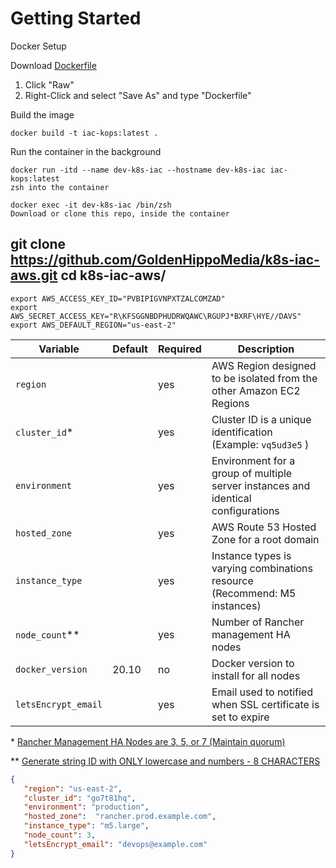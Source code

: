 # Getting Started

Docker Setup

Download [Dockerfile](../../Dockerfile)
1. Click "Raw"
2. Right-Click and select "Save As" and type "Dockerfile" 

Build the image
```
docker build -t iac-kops:latest .
```
Run the container in the background
```
docker run -itd --name dev-k8s-iac --hostname dev-k8s-iac iac-kops:latest 
zsh into the container

docker exec -it dev-k8s-iac /bin/zsh 
Download or clone this repo, inside the container
```
git clone https://github.com/GoldenHippoMedia/k8s-iac-aws.git
cd k8s-iac-aws/
---

```shell
export AWS_ACCESS_KEY_ID="PVBIPIGVNPXTZALCOMZAD"
export AWS_SECRET_ACCESS_KEY="R\KFSGGNBDPHUDRWQAWC\RGUPJ*BXRF\HYE//DAVS"
export AWS_DEFAULT_REGION="us-east-2"
```

| Variable            | Default | Required | Description                                                                       |
|---------------------|---------|----------|-----------------------------------------------------------------------------------|
| `region`            |         | yes      | AWS Region designed to be isolated from the other Amazon EC2 Regions              |
| `cluster_id`*       |         | yes      | Cluster ID is a unique identification (Example: `vq5ud3e5` )                      |
| `environment`       |         | yes      | Environment for a group of multiple server instances and identical configurations |
| `hosted_zone`       |         | yes      | AWS Route 53 Hosted Zone for a root domain                                        |
| `instance_type`     |         | yes      | Instance types is varying combinations resource (Recommend: M5 instances)         |
| `node_count`**      |         | yes      | Number of Rancher management HA nodes                                             |
| `docker_version`    | 20.10   | no       | Docker version to install for all nodes                                           |
| `letsEncrypt_email` |         | yes      | Email used to notified when SSL certificate is set to expire                      |

\* [Rancher Management HA Nodes are 3, 5, or 7 (Maintain quorum)](https://rancher.com/docs/rancher/v2.x/en/overview/architecture-recommendations/)

\*\* [Generate string ID with ONLY lowercase and numbers - 8 CHARACTERS](https://www.random.org/strings/?num=6&len=8&digits=on&loweralpha=on&unique=on&format=html&rnd=new)

```json
{  
   "region": "us-east-2",
   "cluster_id": "go7t81hq",
   "environment": "production",
   "hosted_zone":  "rancher.prod.example.com",
   "instance_type": "m5.large",
   "node_count": 3,
   "letsEncrypt_email": "devops@example.com"
}
```

